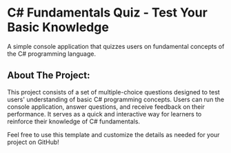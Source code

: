 # C# Fundamentals Quiz - Test Your Basic Knowledge

A simple console application that quizzes users on fundamental concepts of the C# programming language.

## About The Project:

This project consists of a set of multiple-choice questions designed to test users' understanding of basic C# programming concepts. Users can run the console application, answer questions, and receive feedback on their performance. It serves as a quick and interactive way for learners to reinforce their knowledge of C# fundamentals.

Feel free to use this template and customize the details as needed for your project on GitHub!